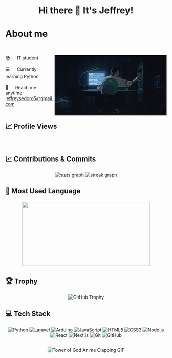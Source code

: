<h1 align="center"> Hi there 👋 It's Jeffrey! </h1>

# About me
<br>
<p>
        <img align="right" width="350" src="/assets/5db7bd2f3b0d538e085374d1e6b36188.gif">

😳 &emsp; IT student<br/><br/>
💻 &emsp; Currently learning Python<br/><br/>
🧐 &emsp; Reach me anytime: jeffreysedoro5@gmail.com<br/><br/>

</p>

## <p>📈 Profile Views</p>
<div id="header" align="center">
  <img src="https://komarev.com/ghpvc/?username=Myzino&style=for-the-badge&color=orange" alt=""/>
</div>

## <p>📈 Contributions & Commits</p>
<div align="center">
  <img src="https://github-readme-stats.vercel.app/api?username=Myzino&hide_title=false&hide_rank=true&show_icons=true&include_all_commits=true&count_private=true&disable_animations=false&theme=light&locale=en&hide_border=false&order=1" height="200" alt="stats graph"  />
    
  <img src="https://streak-stats.demolab.com?user=Myzino&locale=en&mode=daily&theme=light&hide_border=false&border_radius=5&order=3" height="200" alt="streak graph"  />
</div>


## <p>💬 Most Used Language</p>
<p align="center">
  <img width="400" height="200" src="https://github-readme-stats.vercel.app/api/top-langs/?username=Myzino&size_weight=0.0005&count_weight=0.3&layout=compact&theme=vision-friendlydark-">
</p>
 

## <p>🏆 Trophy</p>
<p align="center">
  <img src="https://github-profile-trophy.vercel.app/?username=Myzino&margin-w=5&margin-h=5&theme=darkhub" alt="GitHub Trophy">
</p>

## <p>💻 Tech Stack</p>
<p align="center">
  <img src="https://img.shields.io/badge/Python-3776AB?style=for-the-badge&logo=python&logoColor=white" alt="Python">
  <img src="https://img.shields.io/badge/Laravel-FF2D20?style=for-the-badge&logo=laravel&logoColor=white" alt="Laravel">
  <img src="https://img.shields.io/badge/Arduino-00979D?style=for-the-badge&logo=arduino&logoColor=white" alt="Arduino">
  <img src="https://img.shields.io/badge/JavaScript-F7DF1E?style=for-the-badge&logo=javascript&logoColor=black" alt="JavaScript">
  <img src="https://img.shields.io/badge/HTML5-E34F26?style=for-the-badge&logo=html5&logoColor=white" alt="HTML5">
  <img src="https://img.shields.io/badge/CSS3-1572B6?style=for-the-badge&logo=css3&logoColor=white" alt="CSS3">
  <img src="https://img.shields.io/badge/Node.js-339933?style=for-the-badge&logo=nodedotjs&logoColor=white" alt="Node.js">
  <img src="https://img.shields.io/badge/React-61DAFB?style=for-the-badge&logo=react&logoColor=black" alt="React">
  <img src="https://img.shields.io/badge/Next.js-000000?style=for-the-badge&logo=nextdotjs&logoColor=white" alt="Next.js">
  <img src="https://img.shields.io/badge/Git-F05032?style=for-the-badge&logo=git&logoColor=white" alt="Git">
  <img src="https://img.shields.io/badge/GitHub-181717?style=for-the-badge&logo=github&logoColor=white" alt="GitHub">
</p>

## <p align="center"></p>
<p align="center">
  <img src="https://media1.tenor.com/m/ubXABvjKcKIAAAAC/tower-of-god-anime.gif" alt="Tower of God Anime Clapping GIF">
</p>